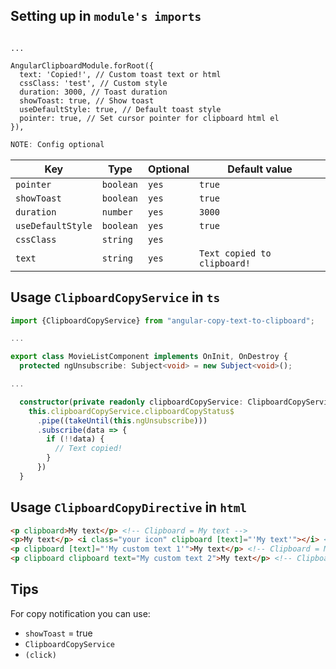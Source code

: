 ## Setting up in `module's imports`
```tsimport {AngularClipboardModule} from "angular-copy-text-to-clipboard";

...

AngularClipboardModule.forRoot({
  text: 'Copied!', // Custom toast text or html
  cssClass: 'test', // Custom style
  duration: 3000, // Toast duration
  showToast: true, // Show toast
  useDefaultStyle: true, // Default toast style
  pointer: true, // Set cursor pointer for clipboard html el
}),
```

```ts
NOTE: Config optional
```

| Key               | Type       | Optional  | Default value               |
|-------------------|------------|-----------|-----------------------------|
| `pointer`         | `boolean`  | `yes`     | `true`                      |
| `showToast`       | `boolean`  | `yes`     | `true`                      |
| `duration`        | `number`   | `yes`     | `3000`                      |
| `useDefaultStyle` | `boolean`  | `yes`     | `true`                      |
| `cssClass`        | `string`   | `yes`     | ` `                         |
| `text`            | `string`   | `yes`     | `Text copied to clipboard!` |

## Usage `ClipboardCopyService` in `ts`
```ts
import {ClipboardCopyService} from "angular-copy-text-to-clipboard";

...

export class MovieListComponent implements OnInit, OnDestroy {
  protected ngUnsubscribe: Subject<void> = new Subject<void>();

...

  constructor(private readonly clipboardCopyService: ClipboardCopyService) {
    this.clipboardCopyService.clipboardCopyStatus$
      .pipe((takeUntil(this.ngUnsubscribe)))
      .subscribe(data => {
        if (!!data) {
          // Text copied!
        }
      })
  }
```

## Usage `ClipboardCopyDirective` in `html`
```html
<p clipboard>My text</p> <!-- Clipboard = My text -->
<p>My text</p> <i class="your icon" clipboard [text]="'My text'"></i> <!-- Clipboard = My text -->
<p clipboard [text]="'My custom text 1'">My text</p> <!-- Clipboard = My custom text 1 -->
<p clipboard clipboard text="My custom text 2">My text</p> <!-- Clipboard = My custom text 2 -->
```

## Tips

For copy notification you can use:
- `showToast` = true
- `ClipboardCopyService`
- `(click)`
